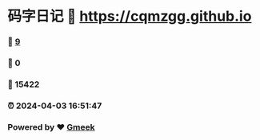 # 码字日记 :link: https://cqmzgg.github.io 
### :page_facing_up: [9](https://cqmzgg.github.io/tag.html) 
### :speech_balloon: 0 
### :hibiscus: 15422 
### :alarm_clock: 2024-04-03 16:51:47 
### Powered by :heart: [Gmeek](https://github.com/Meekdai/Gmeek)
